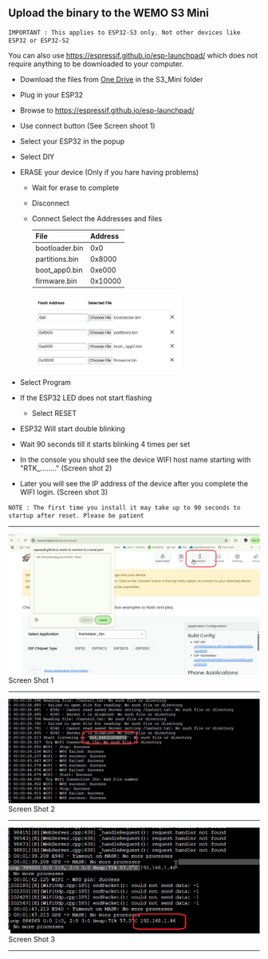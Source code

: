 ## Upload the binary to the WEMO S3 Mini

```
IMPORTANT : This applies to ESP32-S3 only. Not other devices like ESP32 or ESP32-S2
```

You can also use https://espressif.github.io/esp-launchpad/ which does not require anything to be downloaded to your computer.


- Download the files from [One Drive](https://1drv.ms/f/s!Avrf6GYUWqyFhtUYAQn6uUMdvsv8OQ?e=aEFKXA) in the S3_Mini folder

- Plug in your ESP32
- Browse to https://espressif.github.io/esp-launchpad/ 
- Use connect button (See Screen shoot 1)
- Select your ESP32 in the popup
- Select DIY
- ERASE your device (Only if you hare having problems)
  - Wait for erase to complete
  - Disconnect
  - Connect
Select the Addresses and files


	| File | Address | 
	| --- | --- | 
 	| bootloader.bin|0x0 | 
 	| partitions.bin|0x8000 | 
 	| boot_app0.bin |0xe000 |
 	| firmware.bin |0x10000|

	<img src="https://github.com/mctainsh/RtkServers/blob/main/Photos/LauncherFilesS3.png?raw=true" width="300"/>

- Select Program
- If the ESP32 LED does not start flashing
  - Select RESET
- ESP32 Will start double blinking
- Wait 90 seconds till it starts blinking 4 times per set
- In the console you should see the device WIFI host name starting with "RTK_........" (Screen shot 2)
- Later you will see the IP address of the device after you complete the WIFI login. (Screen shot 3)

```
NOTE : The first time you install it may take up to 90 seconds to startup after reset. Please be patient
```
<hr/>
<img src="https://github.com/mctainsh/RtkServers/blob/main/Photos/S3_Connect.png?raw=true" width="600"/><br/>
Screen Shot 1
<hr/>


<img src="https://github.com/mctainsh/RtkServers/blob/main/Photos/S3-Mac_Address.png?raw=true" width="600"/>
<br/>
Screen Shot 2
<hr/>
<img src="https://github.com/mctainsh/RtkServers/blob/main/Photos/S3_IP_Address.png?raw=true" width="600"/>
<br/>
Screen Shot 3
<hr/>